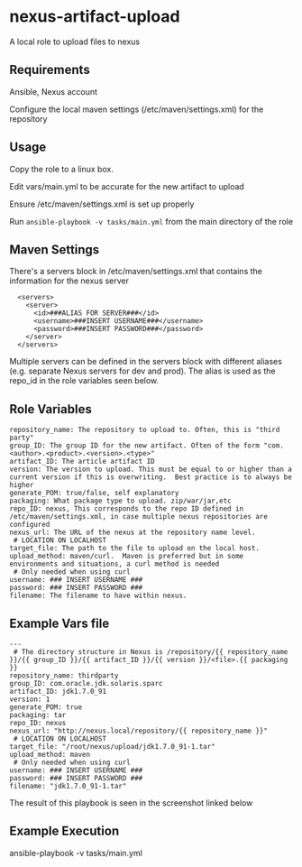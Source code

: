 nexus-artifact-upload
=========

A local role to upload files to nexus

Requirements
------------

Ansible, Nexus account

Configure the local maven settings (/etc/maven/settings.xml) for the repository

Usage
--------------
Copy the role to a linux box.

Edit vars/main.yml to be accurate for the new artifact to upload

Ensure /etc/maven/settings.xml is set up properly

Run `ansible-playbook -v tasks/main.yml` from the main directory of the role

Maven Settings
--------------
There's a servers block in /etc/maven/settings.xml that contains the information for the nexus server
```
  <servers>
    <server>
      <id>###ALIAS FOR SERVER###</id>
      <username>###INSERT USERNAME###</username>
      <password>###INSERT PASSWORD###</password>
    </server>
  </servers>
```
Multiple servers can be defined in the servers block with different aliases (e.g. separate Nexus servers for dev and prod).  The alias is used as the repo_id in the role variables seen below.

Role Variables
--------------
```
repository_name: The repository to upload to. Often, this is "third party"
group_ID: The group ID for the new artifact. Often of the form "com.<author>.<product>.<version>.<type>"
artifact_ID: The article artifact ID
version: The version to upload. This must be equal to or higher than a current version if this is overwriting.  Best practice is to always be higher
generate_POM: true/false, self explanatory
packaging: What package type to upload. zip/war/jar,etc
repo_ID: nexus, This corresponds to the repo ID defined in /etc/maven/settings.xml, in case multiple nexus repositories are configured
nexus_url: The URL of the nexus at the repository name level.
 # LOCATION ON LOCALHOST
target_file: The path to the file to upload on the local host.
upload_method: maven/curl.  Maven is preferred but in some environments and situations, a curl method is needed
 # Only needed when using curl
username: ### INSERT USERNAME ###
password: ### INSERT PASSWORD ###
filename: The filename to have within nexus. 
```
Example Vars file
------------
```
---
 # The directory structure in Nexus is /repository/{{ repository_name }}/{{ group_ID }}/{{ artifact_ID }}/{{ version }}/<file>.{{ packaging }}
repository_name: thirdparty
group_ID: com.oracle.jdk.solaris.sparc
artifact_ID: jdk1.7.0_91
version: 1
generate_POM: true
packaging: tar
repo_ID: nexus
nexus_url: "http://nexus.local/repository/{{ repository_name }}"
 # LOCATION ON LOCALHOST
target_file: "/root/nexus/upload/jdk1.7.0_91-1.tar"
upload_method: maven
 # Only needed when using curl
username: ### INSERT USERNAME ###
password: ### INSERT PASSWORD ###
filename: "jdk1.7.0_91-1.tar"
```
The result of this playbook is seen in the screenshot linked below 


Example Execution
----------------
ansible-playbook -v tasks/main.yml
